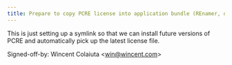 ```yaml
---
title: Prepare to copy PCRE license into application bundle (REnamer, d758e7c)
---
```


This is just setting up a symlink so that we can install future versions of PCRE and automatically pick up the latest license file.

Signed-off-by: Wincent Colaiuta &lt;win@wincent.com&gt;
